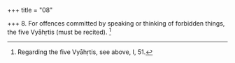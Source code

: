 +++
title = "08"

+++
8. For offences committed by speaking or thinking of forbidden things, the five Vyāhṛtis (must be recited). [^6] 


[^6]:  Regarding the five Vyāhṛtis, see above, I, 51.
